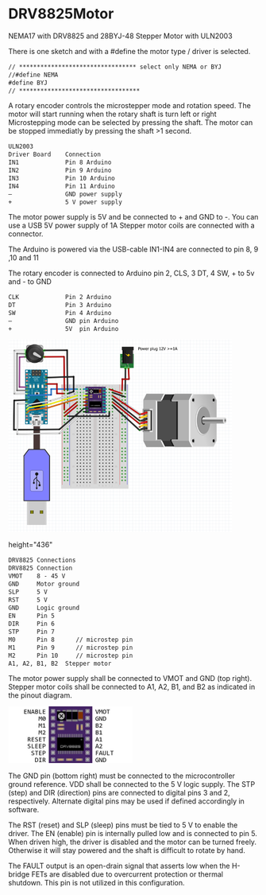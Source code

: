 # DRV8825Motor

NEMA17 with DRV8825 and 28BYJ-48 Stepper Motor with ULN2003

There is one sketch and with a #define the motor type / driver is selected.
```
// ********************************* select only NEMA or BYJ
//#define NEMA
#define BYJ
// **********************************
```
A rotary encoder controls the microstepper mode and rotation speed. 
The motor will start running when the rotary shaft is turn left or right
Microstepping mode can be selected by pressing the shaft.
The motor can be stopped immediatly by pressing the shaft >1 second.
```
ULN2003 
Driver Board	Connection
IN1	            Pin 8 Arduino
IN2	            Pin 9 Arduino
IN3	            Pin 10 Arduino
IN4	            Pin 11 Arduino
–	            GND power supply
+	            5 V power supply
```
The motor power supply is 5V and be connected to + and GND to -. You can use a USB 5V power supply of 1A
Stepper motor coils are connected with a connector.

The Arduino is powered via the USB-cable
IN1-IN4 are connected to pin 8, 9 ,10 and 11



The rotary encoder is connected to Arduino pin 2, CLS, 3 DT, 4 SW, + to 5v and - to GND
```
CLK	            Pin 2 Arduino
DT 	            Pin 3 Arduino
SW 	            Pin 4 Arduino
–	            GND pin Arduino
+	            5V  pin Arduino
```
<img alt="NEMA DRV8825"  src="DRV8825_files/image009.png" width="450" /><br />

height="436"
```
DRV8825 Connections
DRV8825	Connection
VMOT	8 - 45 V
GND	    Motor ground
SLP	    5 V
RST	    5 V
GND	    Logic ground
EN      Pin 5
DIR	    Pin 6
STP	    Pin 7
M0      Pin 8      // microstep pin
M1      Pin 9      // microstep pin
M2      Pin 10     // microstep pin
A1, A2, B1, B2	Stepper motor
```
The motor power supply shall be connected to VMOT and GND (top right).
Stepper motor coils shall be connected to A1, A2, B1, and B2 as indicated in the pinout diagram.

<img alt="NEMA DRV8825"  src="DRV8825_files/image003.jpg" width="250" /><br />

The GND pin (bottom right) must be connected to the microcontroller ground reference. VDD shall be connected to the 5 V logic supply.
The STP (step) and DIR (direction) pins are connected to digital pins 3 and 2, respectively. Alternate digital pins may be used if defined accordingly in software.

The RST (reset) and SLP (sleep) pins must be tied to 5 V to enable the driver.
The EN (enable) pin is internally pulled low and is connected to pin 5. When driven high, the driver is disabled and the motor can be turned freely. Otherwise it will stay powered and the shaft is difficult to rotate by hand.

The FAULT output is an open-drain signal that asserts low when the H-bridge FETs are disabled due to overcurrent protection or thermal shutdown. This pin is not utilized in this configuration.
